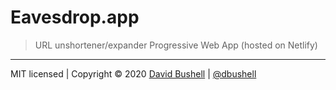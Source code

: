 # Eavesdrop.app

> URL unshortener/expander Progressive Web App (hosted on Netlify)

* * *

MIT licensed | Copyright © 2020 [David Bushell](http://dbushell.com) | [@dbushell](http://twitter.com/dbushell)
